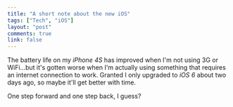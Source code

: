 ```yaml
---
title: "A short note about the new iOS"
tags: ["Tech", "iOS"]
layout: "post"
comments: true
link: false
---
```


The battery life on my *iPhone 4S* has improved when I'm not using 3G or WiFi...but it's gotten worse when I'm actually using something that requires an internet connection to work. Granted I only upgraded to *iOS 6* about two days ago, so maybe it'll get better with time.

One step forward and one step back, I guess?
